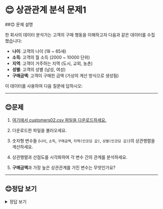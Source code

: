 # 😊 상관관계 분석 문제1

##😊 문제 설명

한 회사의 데이터 분석가는 고객의 구매 행동을 이해하고자 다음과 같은 데이터를 수집했습니다:

- **나이**: 고객의 나이 (18 ~ 65세)
- **소득**: 고객의 월 소득 (2000 ~ 10000 단위)
- **지역**: 고객이 거주하는 지역 (도시, 교외, 농촌)
- **성별**: 고객의 성별 (남성, 여성)
- **구매금액**: 고객이 구매한 금액 (가상의 계산 방식으로 생성됨)

이 데이터를 사용하여 다음 질문에 답하시오:

---

## 😊문제
1. [여기에서 customers02.csv 파일을 다운로드하세요.](./customers02.csv)

2. 다운로드한 파일을 불러오세요.

3. 숫자형 변수들 (`나이`, `소득`, `구매금액`, `지역(인코딩 값)`, `성별(인코딩 값)`)의 상관행렬을 계산하세요.

4. 상관행렬과 산점도를 시각화하여 각 변수 간의 관계를 분석하세요.

5. **구매금액**과 가장 높은 상관관계를 가진 변수는 무엇인가요?

---

## 😊정답 보기

<details>
<summary>정답 보기</summary>

### 정답

1. CSV 파일 생성 및 불러오기:


2. 상관행렬:


3. 상관행렬 및 산점도 시각화:
   - `pairs.panels` 함수로 산점도와 상관계수를 시각화합니다.

4. 구매금액과 가장 높은 상관관계를 가진 변수:


</details>

